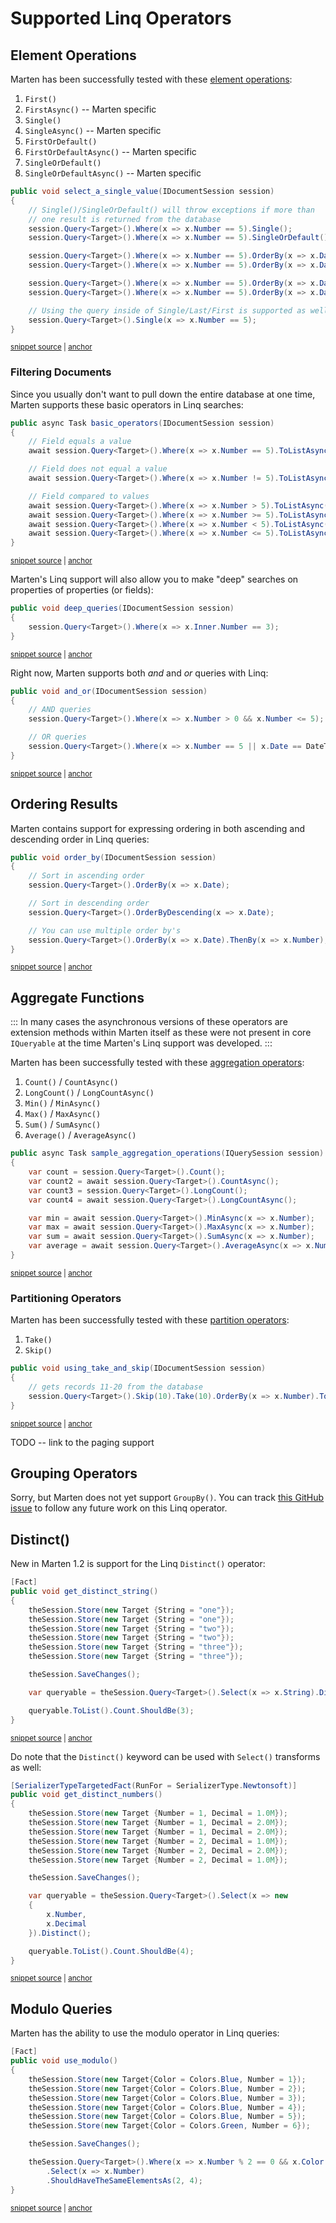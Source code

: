 # Supported Linq Operators

## Element Operations

Marten has been successfully tested with these [element operations](https://docs.microsoft.com/en-us/dotnet/csharp/programming-guide/concepts/linq/element-operations):

1. `First()`
1. `FirstAsync()` -- Marten specific
1. `Single()`
1. `SingleAsync()` -- Marten specific
1. `FirstOrDefault()`
1. `FirstOrDefaultAsync()` -- Marten specific
1. `SingleOrDefault()`
1. `SingleOrDefaultAsync()` -- Marten specific

<!-- snippet: sample_select_a_single_value -->
<a id='snippet-sample_select_a_single_value'></a>
```cs
public void select_a_single_value(IDocumentSession session)
{
    // Single()/SingleOrDefault() will throw exceptions if more than
    // one result is returned from the database
    session.Query<Target>().Where(x => x.Number == 5).Single();
    session.Query<Target>().Where(x => x.Number == 5).SingleOrDefault();

    session.Query<Target>().Where(x => x.Number == 5).OrderBy(x => x.Date).First();
    session.Query<Target>().Where(x => x.Number == 5).OrderBy(x => x.Date).FirstOrDefault();

    session.Query<Target>().Where(x => x.Number == 5).OrderBy(x => x.Date).Last();
    session.Query<Target>().Where(x => x.Number == 5).OrderBy(x => x.Date).LastOrDefault();

    // Using the query inside of Single/Last/First is supported as well
    session.Query<Target>().Single(x => x.Number == 5);
}
```
<sup><a href='https://github.com/JasperFx/marten/blob/master/src/Marten.Testing/Examples/LinqExamples.cs#L108-L126' title='Snippet source file'>snippet source</a> | <a href='#snippet-sample_select_a_single_value' title='Start of snippet'>anchor</a></sup>
<!-- endSnippet -->

### Filtering Documents

Since you usually don't want to pull down the entire database at one time, Marten supports these basic operators in Linq searches:

<!-- snippet: sample_query_by_basic_operators -->
<a id='snippet-sample_query_by_basic_operators'></a>
```cs
public async Task basic_operators(IDocumentSession session)
{
    // Field equals a value
    await session.Query<Target>().Where(x => x.Number == 5).ToListAsync();

    // Field does not equal a value
    await session.Query<Target>().Where(x => x.Number != 5).ToListAsync();

    // Field compared to values
    await session.Query<Target>().Where(x => x.Number > 5).ToListAsync();
    await session.Query<Target>().Where(x => x.Number >= 5).ToListAsync();
    await session.Query<Target>().Where(x => x.Number < 5).ToListAsync();
    await session.Query<Target>().Where(x => x.Number <= 5).ToListAsync();
}
```
<sup><a href='https://github.com/JasperFx/marten/blob/master/src/Marten.Testing/Examples/LinqExamples.cs#L20-L36' title='Snippet source file'>snippet source</a> | <a href='#snippet-sample_query_by_basic_operators' title='Start of snippet'>anchor</a></sup>
<!-- endSnippet -->

Marten's Linq support will also allow you to make "deep" searches on properties of properties (or fields):

<!-- snippet: sample_deep_nested_properties -->
<a id='snippet-sample_deep_nested_properties'></a>
```cs
public void deep_queries(IDocumentSession session)
{
    session.Query<Target>().Where(x => x.Inner.Number == 3);
}
```
<sup><a href='https://github.com/JasperFx/marten/blob/master/src/Marten.Testing/Examples/LinqExamples.cs#L50-L56' title='Snippet source file'>snippet source</a> | <a href='#snippet-sample_deep_nested_properties' title='Start of snippet'>anchor</a></sup>
<!-- endSnippet -->

Right now, Marten supports both _and_ and _or_ queries with Linq:

<!-- snippet: sample_querying_with_and_or_or -->
<a id='snippet-sample_querying_with_and_or_or'></a>
```cs
public void and_or(IDocumentSession session)
{
    // AND queries
    session.Query<Target>().Where(x => x.Number > 0 && x.Number <= 5);

    // OR queries
    session.Query<Target>().Where(x => x.Number == 5 || x.Date == DateTime.Today);
}
```
<sup><a href='https://github.com/JasperFx/marten/blob/master/src/Marten.Testing/Examples/LinqExamples.cs#L38-L48' title='Snippet source file'>snippet source</a> | <a href='#snippet-sample_querying_with_and_or_or' title='Start of snippet'>anchor</a></sup>
<!-- endSnippet -->

## Ordering Results

Marten contains support for expressing ordering in both ascending and descending order in Linq queries:

<!-- snippet: sample_ordering-in-linq -->
<a id='snippet-sample_ordering-in-linq'></a>
```cs
public void order_by(IDocumentSession session)
{
    // Sort in ascending order
    session.Query<Target>().OrderBy(x => x.Date);

    // Sort in descending order
    session.Query<Target>().OrderByDescending(x => x.Date);

    // You can use multiple order by's
    session.Query<Target>().OrderBy(x => x.Date).ThenBy(x => x.Number);
}
```
<sup><a href='https://github.com/JasperFx/marten/blob/master/src/Marten.Testing/Examples/LinqExamples.cs#L84-L97' title='Snippet source file'>snippet source</a> | <a href='#snippet-sample_ordering-in-linq' title='Start of snippet'>anchor</a></sup>
<!-- endSnippet -->

## Aggregate Functions

:::
In many cases the asynchronous versions of these operators are extension methods within Marten itself as these were not present
in core `IQueryable` at the time Marten's Linq support was developed.
:::

Marten has been successfully tested with these [aggregation operators](https://docs.microsoft.com/en-us/dotnet/csharp/programming-guide/concepts/linq/aggregation-operations):

1. `Count()` / `CountAsync()`
1. `LongCount()` / `LongCountAsync()`
1. `Min()` / `MinAsync()`
1. `Max()` / `MaxAsync()`
1. `Sum()` / `SumAsync()`
1. `Average()` / `AverageAsync()`

<!-- snippet: sample_aggregation_operations -->
<a id='snippet-sample_aggregation_operations'></a>
```cs
public async Task sample_aggregation_operations(IQuerySession session)
{
    var count = session.Query<Target>().Count();
    var count2 = await session.Query<Target>().CountAsync();
    var count3 = session.Query<Target>().LongCount();
    var count4 = await session.Query<Target>().LongCountAsync();

    var min = await session.Query<Target>().MinAsync(x => x.Number);
    var max = await session.Query<Target>().MaxAsync(x => x.Number);
    var sum = await session.Query<Target>().SumAsync(x => x.Number);
    var average = await session.Query<Target>().AverageAsync(x => x.Number);
}
```
<sup><a href='https://github.com/JasperFx/marten/blob/master/src/Marten.Testing/Examples/LinqExamples.cs#L160-L175' title='Snippet source file'>snippet source</a> | <a href='#snippet-sample_aggregation_operations' title='Start of snippet'>anchor</a></sup>
<!-- endSnippet -->

### Partitioning Operators

Marten has been successfully tested with these [partition operators](https://docs.microsoft.com/en-us/dotnet/csharp/programming-guide/concepts/linq/partitioning-data):

1. `Take()`
1. `Skip()`

<!-- snippet: sample_using_take_and_skip -->
<a id='snippet-sample_using_take_and_skip'></a>
```cs
public void using_take_and_skip(IDocumentSession session)
{
    // gets records 11-20 from the database
    session.Query<Target>().Skip(10).Take(10).OrderBy(x => x.Number).ToArray();
}
```
<sup><a href='https://github.com/JasperFx/marten/blob/master/src/Marten.Testing/Examples/LinqExamples.cs#L99-L106' title='Snippet source file'>snippet source</a> | <a href='#snippet-sample_using_take_and_skip' title='Start of snippet'>anchor</a></sup>
<!-- endSnippet -->

TODO -- link to the paging support

## Grouping Operators

Sorry, but Marten does not yet support `GroupBy()`. You can track [this GitHub issue](https://github.com/JasperFx/marten/issues/569) to follow
any future work on this Linq operator.

## Distinct()

New in Marten 1.2 is support for the Linq `Distinct()` operator:

<!-- snippet: sample_get_distinct_strings -->
<a id='snippet-sample_get_distinct_strings'></a>
```cs
[Fact]
public void get_distinct_string()
{
    theSession.Store(new Target {String = "one"});
    theSession.Store(new Target {String = "one"});
    theSession.Store(new Target {String = "two"});
    theSession.Store(new Target {String = "two"});
    theSession.Store(new Target {String = "three"});
    theSession.Store(new Target {String = "three"});

    theSession.SaveChanges();

    var queryable = theSession.Query<Target>().Select(x => x.String).Distinct();

    queryable.ToList().Count.ShouldBe(3);
}
```
<sup><a href='https://github.com/JasperFx/marten/blob/master/src/DocumentDbTests/Reading/Linq/query_with_distinct_Tests.cs#L52-L70' title='Snippet source file'>snippet source</a> | <a href='#snippet-sample_get_distinct_strings' title='Start of snippet'>anchor</a></sup>
<!-- endSnippet -->

Do note that the `Distinct()` keyword can be used with `Select()` transforms as well:

<!-- snippet: sample_get_distinct_numbers -->
<a id='snippet-sample_get_distinct_numbers'></a>
```cs
[SerializerTypeTargetedFact(RunFor = SerializerType.Newtonsoft)]
public void get_distinct_numbers()
{
    theSession.Store(new Target {Number = 1, Decimal = 1.0M});
    theSession.Store(new Target {Number = 1, Decimal = 2.0M});
    theSession.Store(new Target {Number = 1, Decimal = 2.0M});
    theSession.Store(new Target {Number = 2, Decimal = 1.0M});
    theSession.Store(new Target {Number = 2, Decimal = 2.0M});
    theSession.Store(new Target {Number = 2, Decimal = 1.0M});

    theSession.SaveChanges();

    var queryable = theSession.Query<Target>().Select(x => new
    {
        x.Number,
        x.Decimal
    }).Distinct();

    queryable.ToList().Count.ShouldBe(4);
}
```
<sup><a href='https://github.com/JasperFx/marten/blob/master/src/DocumentDbTests/Reading/Linq/query_with_distinct_Tests.cs#L29-L50' title='Snippet source file'>snippet source</a> | <a href='#snippet-sample_get_distinct_numbers' title='Start of snippet'>anchor</a></sup>
<!-- endSnippet -->

## Modulo Queries

Marten has the ability to use the modulo operator in Linq queries:

<!-- snippet: sample_querying-with-modulo -->
<a id='snippet-sample_querying-with-modulo'></a>
```cs
[Fact]
public void use_modulo()
{
    theSession.Store(new Target{Color = Colors.Blue, Number = 1});
    theSession.Store(new Target{Color = Colors.Blue, Number = 2});
    theSession.Store(new Target{Color = Colors.Blue, Number = 3});
    theSession.Store(new Target{Color = Colors.Blue, Number = 4});
    theSession.Store(new Target{Color = Colors.Blue, Number = 5});
    theSession.Store(new Target{Color = Colors.Green, Number = 6});

    theSession.SaveChanges();

    theSession.Query<Target>().Where(x => x.Number % 2 == 0 && x.Color < Colors.Green).ToArray()
        .Select(x => x.Number)
        .ShouldHaveTheSameElementsAs(2, 4);
}
```
<sup><a href='https://github.com/JasperFx/marten/blob/master/src/DocumentDbTests/Reading/Linq/query_with_modulo_Tests.cs#L11-L28' title='Snippet source file'>snippet source</a> | <a href='#snippet-sample_querying-with-modulo' title='Start of snippet'>anchor</a></sup>
<!-- endSnippet -->

